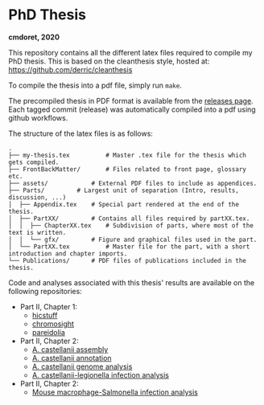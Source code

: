 # PhD Thesis
**cmdoret, 2020**

This repository contains all the different latex files required to compile my PhD thesis.
This is based on the cleanthesis style, hosted at: https://github.com/derric/cleanthesis

To compile the thesis into a pdf file, simply run `make`.

The precompiled thesis in PDF format is available from the [releases page](https://github.com/cmdoret/phd/releases). Each tagged commit (release) was automatically compiled into a pdf using github workflows.

The structure of the latex files is as follows:

```
.
├── my-thesis.tex          # Master .tex file for the thesis which gets compiled.
├── FrontBackMatter/       # Files related to front page, glossary etc.
├── assets/       	   # External PDF files to include as appendices.
├── Parts/		   # Largest unit of separation (Intro, results, discussion, ...)
│  ├── Appendix.tex	   # Special part rendered at the end of the thesis.
│  ├── PartXX/		   # Contains all files required by partXX.tex.
│  │  ├── ChapterXX.tex	   # Subdivision of parts, where most of the text is written.
│  │  └── gfx/		   # Figure and graphical files used in the part.
│  └── PartXX.tex          # Master file for the part, with a short introduction and chapter imports.
└── Publications/	   # PDF files of publications included in the thesis.
```

Code and analyses associated with this thesis' results are available on the following repositories:

* Part II, Chapter 1:
  + [hicstuff](https://github.com/koszullab/hicstuff)
  + [chromosight](https://github.com/koszullab/chromosight)
  + [pareidolia](https://github.com/koszullab/pareidolia)
* Part II, Chapter 2:
  + [A. castellanii assembly](https://github.com/cmdoret/Acastellanii_hybrid_assembly)
  + [A. castellanii annotation](https://github.com/cmdoret/Acastellanii_genome_annotation)
  + [A. castellanii genome analysis](https://github.com/cmdoret/Acastellanii_genome_analysis)
  + [A. castellanii-legionella infection analysis](https://github.com/cmdoret/Acastellanii_legionella_infection)
* Part II, Chapter 2:
  + [Mouse macrophage-Salmonella infection analysis](https://github.com/cmdoret/mouse_salmonella_infection)
